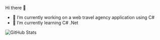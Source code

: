 Hi there 👋

- 🔭 I’m currently working on a web travel agency application using C#
- 🌱 I’m currently learning C# .Net

![GitHub Stats](https://github-readme-stats.vercel.app/api?username=DonCode86&theme=radical)
<!--
**DonCode86/DonCode86** is a ✨ _special_ ✨ repository because its `README.md` (this file) appears on your GitHub profile.

Here are some ideas to get you started:



- 👯 I’m looking to collaborate on ...
- 🤔 I’m looking for help with ...
- 💬 Ask me about ...
- 📫 How to reach me: ...
- 😄 Pronouns: ...
- ⚡ Fun fact: ...
-->

